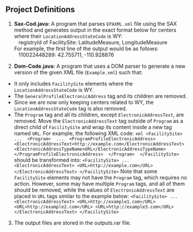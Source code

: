 ## Project Definitions

1.  **Sax-Cod.java:**
A program that parses `EPAXML.xml` file using the SAX method and generates output in the exact format below for centers where their `LocationAddressStateCode` is WY:<br>
&nbsp;&nbsp; registryId of FacilitySite: LatitudeMeasure, LongitudeMeasure <br>
For example, the first line of the output would be as follows:<br>
&nbsp;&nbsp; 110022448289: 42.755711, -110.928876

3. **Dom-Code.java:**
A program that uses a DOM parser to generate a new version of the given XML file (`Example.xml`) such that:
- It only includes `FacilitySite` elements where the `LocationAddressStateCode` is WY.
- The `GeneralProfileElectronicAddress` tag and its children are removed.
- Since we are now only keeping centers related to WY, the `LocationAddressStateCode` tag is also removed.
- The `Program` tag and all its children, except `ElectronicAddressText`, are removed. Move the `ElectronicAddressText` tag outside of `Program` as a direct child of `FacilitySite` and wrap its content inside a new tag named `URL`. For example, the following XML code:
        ```xml
        <FacilitySite> 
          ... 
          <Program> 
            ... 
            <ProgramProfileElectronicAddress> 
              <ElectronicAddressText>http://example.com</ElectronicAddressText> 
              <ElectronicAddressTypeName>URL</ElectronicAddressTypeName> 
            </ProgramProfileElectronicAddress> 
          </Program> 
        </FacilitySite>
        ```
  should be transformed into:
        ```
        <FacilitySite>
          ...
          <ElectronicAddressText>
            <URL>http://example.com</URL>
          </ElectronicAddressText>
        </FacilitySite>
        ```
Note that some `FacilitySite` elements may not have the `Program` tag, which requires no action. However, some may have multiple `Program` tags, and all of them should be removed, while the values of `ElectronicAddressText` are placed in `URL` tags similar to the example below:
      ```
      <FacilitySite>
        ...
        <ElectronicAddressText>
          <URL>http://example1.com</URL>
          <URL>http://example2.com</URL>
          <URL>http://example3.com</URL>
        </ElectronicAddressText>
      </FacilitySite>
      ```

3. The output files are stored in the outputs.rar file.




